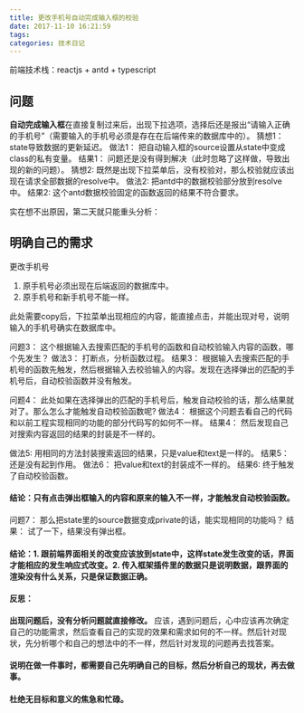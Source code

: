```yaml
---
title: 更改手机号自动完成输入框的校验
date: 2017-11-10 16:21:59
tags:
categories: 技术日记
---
```


前端技术栈：reactjs + antd + typescript
## 问题
**自动完成输入框**在直接复制过来后，出现下拉选项，选择后还是报出“请输入正确的手机号”（需要输入的手机号必须是存在在后端传来的数据库中的）。
猜想1：
state导致数据的更新延迟。
做法1：
把自动输入框的source设置从state中变成class的私有变量。
结果1：
问题还是没有得到解决（此时忽略了这样做，导致出现的新的问题）。
猜想2:
既然是出现下拉菜单后，没有校验对，那么校验就应该出现在请求全部数据的resolve中。
做法2:
把antd中的数据校验部分放到resolve中。
结果2:
这个antd数据校验固定的函数返回的结果不符合要求。

实在想不出原因，第二天就只能重头分析：

## 明确自己的需求
更改手机号
1. 原手机号必须出现在后端返回的数据库中。
2. 原手机号和新手机号不能一样。

此处需要copy后，下拉菜单出现相应的内容，能直接点击，并能出现对号，说明输入的手机号确实在数据库中。

问题3：
这个根据输入去搜索匹配的手机号的函数和自动校验输入内容的函数，哪个先发生？
做法3：
打断点，分析函数过程。
结果3：
根据输入去搜索匹配的手机号的函数先触发，然后根据输入去校验输入的内容。发现在选择弹出的匹配的手机号后，自动校验函数并没有触发。

问题4：
此处如果在选择弹出的匹配的手机号后，触发自动校验的话，那么结果就对了。那么怎么才能触发自动校验函数呢?
做法4：
根据这个问题去看自己的代码和以前工程实现相同的功能的部分代码写的如何不一样。
结果4：
然后发现自己对搜索内容返回的结果的封装是不一样的。

做法5:
用相同的方法封装搜索返回的结果，只是value和text是一样的。
结果5：
还是没有起到作用。
做法6：
把value和text的封装成不一样的。
结果6:
终于触发了自动校验函数。
#### 结论：只有点击弹出框输入的内容和原来的输入不一样，才能触发自动校验函数。

问题7：
那么把state里的source数据变成private的话，能实现相同的功能吗？
结果：
试了一下，结果没有弹出框。
#### 结论：1. 跟前端界面相关的改变应该放到state中，这样state发生改变的话，界面才能相应的发生响应式改变。2. 传入框架插件里的数据只是说明数据，跟界面的渲染没有什么关系，只是保证数据正确。


#### 反思：
**出现问题后，没有分析问题就直接修改。**
应该，遇到问题后，心中应该再次确定自己的功能需求，然后查看自己的实现的效果和需求如何的不一样。然后针对现状，先分析哪个和自己的想法中的不一样，然后针对发现的问题再去找答案。
#### 说明在做一件事时，都需要自己先明确自己的目标，然后分析自己的现状，再去做事。
#### 杜绝无目标和意义的焦急和忙碌。





